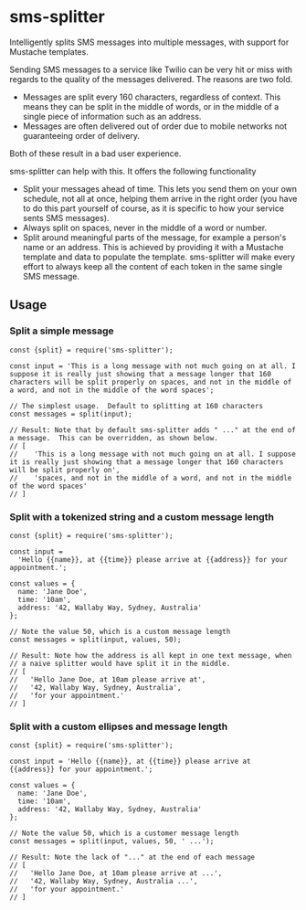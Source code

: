 # sms-splitter

Intelligently splits SMS messages into multiple messages, with support for Mustache templates.

Sending SMS messages to a service like Twilio can be very hit or miss with regards to the quality of the messages delivered. The reasons are two fold.

- Messages are split every 160 characters, regardless of context. This means they can be split in the middle of words, or in the middle of a single piece of information such as an address.
- Messages are often delivered out of order due to mobile networks not guaranteeing order of delivery.

Both of these result in a bad user experience.

sms-splitter can help with this. It offers the following functionality

- Split your messages ahead of time. This lets you send them on your own schedule, not all at once, helping them arrive in the right order (you have to do this part yourself of course, as it is specific to how your service sents SMS messages).
- Always split on spaces, never in the middle of a word or number.
- Split around meaningful parts of the message, for example a person's name or an address. This is achieved by providing it with a Mustache template and data to populate the template. sms-splitter will make every effort to always keep all the content of each token in the same single SMS message.

## Usage

### Split a simple message

```
const {split} = require('sms-splitter');

const input = 'This is a long message with not much going on at all. I suppose it is really just showing that a message longer that 160 characters will be split properly on spaces, and not in the middle of a word, and not in the middle of the word spaces';

// The simplest usage.  Default to splitting at 160 characters
const messages = split(input);

// Result: Note that by default sms-splitter adds " ..." at the end of a message.  This can be overridden, as shown below.
// [
//    'This is a long message with not much going on at all. I suppose it is really just showing that a message longer that 160 characters will be split properly on',
//    'spaces, and not in the middle of a word, and not in the middle of the word spaces'
// ]
```

### Split with a tokenized string and a custom message length

```
const {split} = require('sms-splitter');

const input =
  'Hello {{name}}, at {{time}} please arrive at {{address}} for your appointment.';

const values = {
  name: 'Jane Doe',
  time: '10am',
  address: '42, Wallaby Way, Sydney, Australia'
};

// Note the value 50, which is a custom message length
const messages = split(input, values, 50);

// Result: Note how the address is all kept in one text message, when
// a naive splitter would have split it in the middle.
// [
//   'Hello Jane Doe, at 10am please arrive at',
//   '42, Wallaby Way, Sydney, Australia',
//   'for your appointment.'
// ]
```

### Split with a custom ellipses and message length

```
const {split} = require('sms-splitter');

const input = 'Hello {{name}}, at {{time}} please arrive at {{address}} for your appointment.';

const values = {
  name: 'Jane Doe',
  time: '10am',
  address: '42, Wallaby Way, Sydney, Australia'
};

// Note the value 50, which is a customer message length
const messages = split(input, values, 50, ' ...');

// Result: Note the lack of "..." at the end of each message
// [
//   'Hello Jane Doe, at 10am please arrive at ...',
//   '42, Wallaby Way, Sydney, Australia ...',
//   'for your appointment.'
// ]
```

